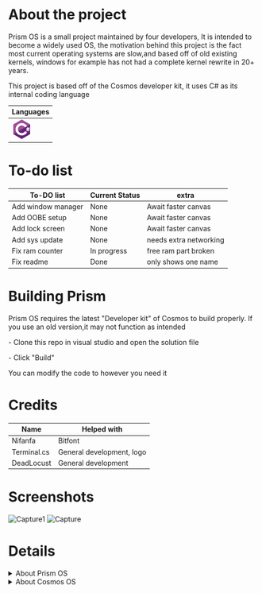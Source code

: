 # About the project
<head><link rel="stylesheet" href="https://egkoppel.github.io/product-sans/google-fonts.css"></head>
<p id="product-sans">Prism OS is a small project maintained by four developers, It is intended to become a widely used OS, the motivation behind this project is the fact most current operating systems are slow,and based off of old existing kernels, windows for example has not had a complete kernel rewrite in 20+ years.</p>
<p id="product-sans">This project is based off of the Cosmos developer kit, it uses C# as its internal coding language</p>

| Languages |
|-----------|
| <IMG src="https://raw.githubusercontent.com/devicons/devicon/master/icons/csharp/csharp-original.svg" alt="csharp" width="40" height="40"/>|

# To-do list

| To-DO list         | Current Status | extra                     |
|--------------------|----------------|---------------------------|
| Add window manager | None           | Await faster canvas       |
| Add OOBE setup     | None           | Await faster canvas       |
| Add lock screen    | None           | Await faster canvas       |
| Add sys update     | None           | needs extra networking    |
| Fix ram counter    | In progress    | free ram part broken      |
| Fix readme         | Done           | only shows one name       |



# Building Prism
<p id="product-sans">Prism OS requires the latest "Developer kit" of Cosmos to build properly. If you use an old version,it may not function as intended</p>
<p id="product-sans">- Clone this repo in visual studio and open the solution file</p>
<p id="product-sans">- Click "Build"</p>
<p id="product-sans">You can modify the code to however you need it</p>

# Credits
| Name          | Helped with                  |
|---------------|------------------------------|
| Nifanfa       | Bitfont                      |
| Terminal.cs   | General development, logo    |
| DeadLocust    | General development          |

# Screenshots
![Capture1](https://user-images.githubusercontent.com/49339966/119268040-60c57d80-bbf1-11eb-8cc2-ed262d965841.PNG)
![Capture](https://github.com/Project-Prism/Prism-OS/blob/main/ss1.png)

# Details
<details>
    <Summary>
        About Prism OS
    </Summary>
<p>
     Prism OS is an open source project started in 2021, the idea was made when two discord users (Terminal.cs and deadlocust) decided to make an operating system out of boredom
</p>
</details>

<details>
    <Summary>
        About Cosmos OS
    </Summary>
<p>
Cosmos is a program that allows you to create an entire operating system using c#, x#, and VB.net

It allows for a file system, graphics, console, and hardware access, aswell as getting user input from a keyboard and a mouse.
It also allows you to use external libraries found on the visual studio marketplace.
</p>
</details>
